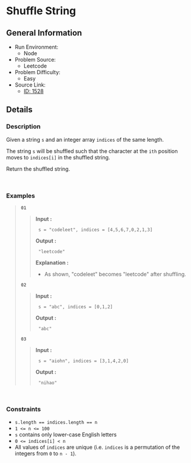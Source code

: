 # Shuffle String

## General Information

- Run Environment:
  - Node
- Problem Source:
  - Leetcode
- Problem Difficulty:
  - Easy
- Source Link:
  - [ID: 1528](https://leetcode.com/problems/shuffle-string/)

## Details

### Description

Given a string `s` and an integer array `indices` of the same length.

The string `s` will be shuffled such that the character at the `ith` position moves to `indices[i]` in the shuffled string.

Return the shuffled string.

&nbsp;

### Examples

> **`01`**
>>**Input :**
>>
>>      s = "codeleet", indices = [4,5,6,7,0,2,1,3]
>>
>>**Output :**
>>
>>      "leetcode"
>>
>>**Explanation :**
>>
>> - As shown, "codeleet" becomes "leetcode" after shuffling.
>
> **`02`**
>>**Input :**
>>
>>      s = "abc", indices = [0,1,2]
>>
>>**Output :**
>>
>>      "abc"
>>
>
> **`03`**
>>**Input :**
>>
>>      s = "aiohn", indices = [3,1,4,2,0]
>>
>>**Output :**
>>
>>      "nihao"
>>
>

&nbsp;

### Constraints

- `s.length == indices.length == n`
- `1 <= n <= 100`
- `s` contains only lower-case English letters
- `0 <= indices[i] < n`
- All values of `indices` are unique (i.e. `indices` is a permutation of the integers from `0` to `n - 1`).
